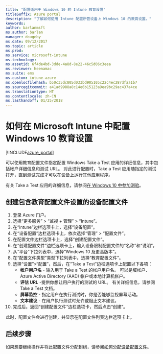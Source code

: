 ```yaml
---
title: "配置适用于 Windows 10 的 Intune 教育设置"
titleSuffix: Azure portal
description: "了解如何使用 Intune 配置所管设备上 Windows 10 的教育设置。"
keywords: 
author: barlanmsft
ms.author: barlan
manager: dougeby
ms.date: 09/12/2017
ms.topic: article
ms.prod: 
ms.service: microsoft-intune
ms.technology: 
ms.assetid: 6f4de4bd-3dde-4a8d-8e22-46c5d06c3eea
ms.reviewer: heenamac
ms.suite: ems
ms.custom: intune-azure
ms.openlocfilehash: b50c35dc805d033bd905105c22c4ec287dfaa1b7
ms.sourcegitcommit: a41ad9988a8c14e6b15123a9ea9bc29ac437a4ce
ms.translationtype: HT
ms.contentlocale: zh-CN
ms.lasthandoff: 01/25/2018
---
```

# <a name="how-to-configure-windows-10-education-settings-in-microsoft-intune"></a>如何在 Microsoft Intune 中配置 Windows 10 教育设置

[!INCLUDE[azure_portal](./includes/azure_portal.md)]

可以使用教育配置文件指定配置 Windows Take a Test 应用的详细信息，其中包括帐户详细信息和测试 URL。 对此进行配置时，Take a Test 应用随指定的测试打开，直到测试完成才可以在设备上运行其他应用程序。

有关 Take a Test 应用的详细信息，请参阅[在 Windows 10 中参加测验](https://docs.microsoft.com/education/windows/take-tests-in-windows-10)。

## <a name="create-a-device-profile-containing-education-profile-settings"></a>创建包含教育配置文件设置的设备配置文件

1. 登录 Azure 门户。
2. 选择“更多服务” > “监视 + 管理” > “Intune”。
3. 在“Intune”边栏选项卡上，选择“设备配置”。
2. 在“设备配置”边栏选项卡上，依次选择“管理” > “配置文件”。
3. 在配置文件边栏选项卡上，选择“创建配置文件”。
4. 在“创建配置文件”边栏选项卡上，输入设备限制配置文件的“名称”和“说明”。
5. 从“平台”下拉列表中，选择“Windows 10 及更高版本”。
6. 在“配置文件类型”类型下拉列表中，选择“教育配置文件”。 
7. 选择“设置”>“配置”，然后，在“Take a Test”边栏选项卡上配置以下各项：
    - **帐户用户名** - 输入用于 Take a Test 的帐户用户名。 可以是域帐户、Azure Active Directory (AAD) 帐户或本地计算机帐户。
    - **评估 URL** -提供你想让用户执行的测试的 URL。 有关详细信息，请参阅 Take a Test 文档。
    - **屏幕监控** - 指定用户在执行测试时，你是否能够监视屏幕活动。
    - **文本建议** - 在用户执行测试时允许或阻止文本建议。
8. 完成后，返回“创建配置文件”边栏选项卡，然后点击“创建”。

此时，配置文件会进行创建，并显示在配置文件列表边栏选项卡上。

## <a name="next-steps"></a>后续步骤

如果想要继续操作并将此配置文件分配到组，请参阅[如何分配设备配置文件](device-profile-assign.md)。



